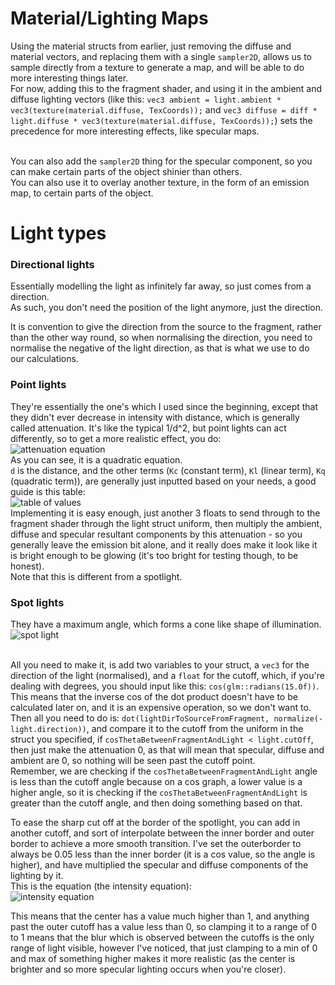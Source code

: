 # Material/Lighting Maps
Using the material structs from earlier, just removing the diffuse and material vectors, and replacing them with a single `sampler2D`, allows us to sample directly from a texture to generate a map, and will be able to do more interesting things later.<br>
For now, adding this to the fragment shader, and using it in the ambient and diffuse lighting vectors (like this: `vec3 ambient = light.ambient * vec3(texture(material.diffuse, TexCoords));` and `vec3 diffuse = diff * light.diffuse * vec3(texture(material.diffuse, TexCoords));`) sets the precedence for more interesting effects, like specular maps.<br><br>

You can also add the `sampler2D` thing for the specular component, so you can make certain parts of the object shinier than others.<br>
You can also use it to overlay another texture, in the form of an emission map, to certain parts of the object.<br>

# Light types
### Directional lights
Essentially modelling the light as infinitely far away, so just comes from a direction.<br>
As such, you don't need the position of the light anymore, just the direction.<br>

It is convention to give the direction from the source to the fragment, rather than the other way round, so when normalising the direction, you need to normalise the negative of the light direction, as that is what we use to do our calculations.

### Point lights
They're essentially the one's which I used since the beginning, except that they didn't ever decrease in intensity with distance, which is generally called attenuation. It's like the typical 1/d^2, but point lights can act differently, so to get a more realistic effect, you do:<br>
![attenuation equation](https://res.cloudinary.com/deylrqt2d/image/upload/v1550853379/Screenshot_from_2019-02-22_16-36-03_priljc.png)<br>
As you can see, it is a quadratic equation.<br>
`d` is the distance, and the other terms (`Kc` (constant term), `Kl` (linear term), `Kq` (quadratic term)), are generally just inputted based on your needs, a good guide is this table:<br>
![table of values](https://res.cloudinary.com/deylrqt2d/image/upload/v1550853854/pointLightValues_vtnbtr.png)<br>
Implementing it is easy enough, just another 3 floats to send through to the fragment shader through the light struct uniform, then multiply the ambient, diffuse and specular resultant components by this attenuation - so you generally leave the emission bit alone, and it really does make it look like it is bright enough to be glowing (it's too bright for testing though, to be honest).<br>
Note that this is different from a spotlight.

### Spot lights
They have a maximum angle, which forms a cone like shape of illumination.<br>
![spot light](https://learnopengl.com/img/lighting/light_casters_spotlight_angles.png)<br><br>

All you need to make it, is add two variables to your struct, a `vec3` for the direction of the light (normalised), and a `float` for the cutoff, which, if you're dealing with degrees, you should input like this: `cos(glm::radians(15.0f))`. This means that the inverse cos of the dot product doesn't have to be calculated later on, and it is an expensive operation, so we don't want to. Then all you need to do is: `dot(lightDirToSourceFromFragment, normalize(-light.direction))`, and compare it to the cutoff from the uniform in the struct you specified, if `cosThetaBetweenFragmentAndLight < light.cutOff`, then just make the attenuation 0, as that will mean that specular, diffuse and ambient are 0, so nothing will be seen past the cutoff point.<br>
Remember, we are checking if the `cosThetaBetweenFragmentAndLight` angle is less than the cutoff angle because on a cos graph, a lower value is a higher angle, so it is checking if the `cosThetaBetweenFragmentAndLight` is greater than the cutoff angle, and then doing something based on that. <br>

To ease the sharp cut off at the border of the spotlight, you can add in another cutoff, and sort of interpolate between the inner border and outer border to achieve a more smooth transition. I've set the outerborder to always be 0.05 less than the inner border (it is a cos value, so the angle is higher), and have multiplied the specular and diffuse components of the lighting by it.<br>
This is the equation (the intensity equation):<br>
![intensity equation](https://res.cloudinary.com/deylrqt2d/image/upload/v1550921877/intensity_t0iyov.png)<br>

This means that the center has a value much higher than 1, and anything past the outer cutoff has a value less than 0, so clamping it to a range of 0 to 1 means that the blur which is observed between the cutoffs is the only range of light visible, however I've noticed, that just clamping to a min of 0 and max of something higher makes it more realistic (as the center is brighter and so more specular lighting occurs when you're closer).